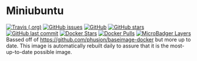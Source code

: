 # Miniubuntu
[![Travis (.org)](https://img.shields.io/travis/obviateio/docker-miniubuntu.svg?style=for-the-badge)](https://travis-ci.org/obviateio/docker-miniubuntu)  [![GitHub issues](https://img.shields.io/github/issues-raw/obviateio/docker-miniubuntu.svg?style=for-the-badge)](https://github.com/obviateio/docker-miniubuntu)  [![GitHub](https://img.shields.io/github/license/obviateio/docker-miniubuntu.svg?style=for-the-badge)](https://github.com/obviateio/docker-miniubuntu)  [![GitHub stars](https://img.shields.io/github/stars/obviateio/docker-miniubuntu.svg?style=for-the-badge&label=Stars)](https://github.com/obviateio/docker-miniubuntu)  [![GitHub last commit](https://img.shields.io/github/last-commit/obviateio/docker-miniubuntu.svg?style=for-the-badge)](https://github.com/obviateio/docker-miniubuntu)  [![Docker Stars](https://img.shields.io/docker/stars/shakataganai/miniubuntu.svg?style=for-the-badge)](https://hub.docker.com/r/shakataganai/miniubuntu/)  [![Docker Pulls](https://img.shields.io/docker/pulls/shakataganai/miniubuntu.svg?style=for-the-badge)](https://hub.docker.com/r/shakataganai/miniubuntu/)  [![MicroBadger Layers](https://img.shields.io/microbadger/layers/shakataganai/miniubuntu.svg?style=for-the-badge)](https://hub.docker.com/r/shakataganai/miniubuntu/)
Bassed off of https://github.com/phusion/baseimage-docker but more up to date. This image is automatically rebuilt daily to assure that it is the most-up-to-date possible image.